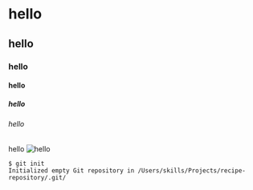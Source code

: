 # hello
## hello
### hello
#### hello
##### hello
###### hello
hello
![hello](https://github.com/Exp-Communicate-Using-Markdown-Cohort-1/series-communicate-using-markdown-DoubleZhs/assets/172879000/55589c85-5999-4072-a0d4-e636d46911e3)

```
$ git init
Initialized empty Git repository in /Users/skills/Projects/recipe-repository/.git/
```

